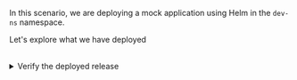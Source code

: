 In this scenario, we are deploying a mock application using Helm in the `dev-ns` namespace.

Let's explore what we have deployed


<br>
<details><summary>Verify the deployed release</summary>
<br>

```plain
helm list -n dev-ns
```{{exec}}

We have a single release named `mock-app` deployed in the target namespace.
</details>

<br>
<details><summary>Verify the deployed resources</summary>
<br>

```plain
kubectl get all -n dev-ns
```{{exec}}


</details>

<br>
<details><summary>Verify the content of the deployed container</summary>
<br>

```plain
export PORT=5000
export SERVICE_IP=$(kubectl get svc -n dev-ns -l app=mock-app -o jsonpath='{.items[0].spec.clusterIP}')
curl -s http://${SERVICE_IP}:${PORT} -w "\n"
```{{exec}}

as you can see, our application is returning: Hello Killercoda Folks! You recieved this message: You will override this message.

</details>

<br>
<details><summary>Verify the content of the deployed configmap </summary>
<br>

```plain
kubectl get cm -n dev-ns -l app=mock-app -ojsonpath='{.items[0].data}' && printf "\n"
```{{exec}}
`You will override this message` is the value of the key `MESSAGE` used by our container

</details>

<br>
<details><summary>Verify the content of the configmap template</summary>
<br>

```plain
cat /charts/mock-app/templates/configmap.yaml
```{{exec}}
The received message is passed through helm values. The used value is "message".

</details>

<br>
<details><summary>Verify the content of the default vaules file</summary>
<br>

```plain
cat /charts/mock-app/values.yaml
```{{exec}}
The received message is passed through the default values file. The message value is `You will override this message`.

</details>
